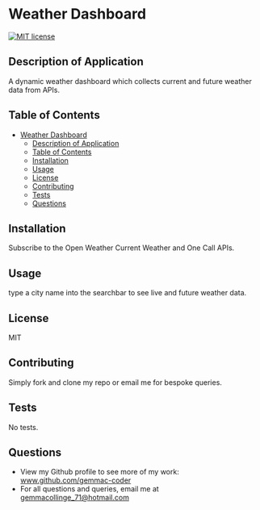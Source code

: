# Weather Dashboard

[![MIT license](https://img.shields.io/badge/license-MIT-green)](https://opensource.org/licenses/MIT)

## Description of Application

A dynamic weather dashboard which collects current and future weather data from APIs.

## Table of Contents

- [Weather Dashboard](#weather-dashboard)
  - [Description of Application](#description-of-application)
  - [Table of Contents](#table-of-contents)
  - [Installation](#installation)
  - [Usage](#usage)
  - [License](#license)
  - [Contributing](#contributing)
  - [Tests](#tests)
  - [Questions](#questions)

## Installation

Subscribe to the Open Weather Current Weather and One Call APIs.

## Usage

type a city name into the searchbar to see live and future weather data.

## License

MIT

## Contributing

Simply fork and clone my repo or email me for bespoke queries.

## Tests

No tests.

## Questions

- View my Github profile to see more of my work:
  www.github.com/gemmac-coder
- For all questions and queries, email me at gemmacollinge_71@hotmail.com
